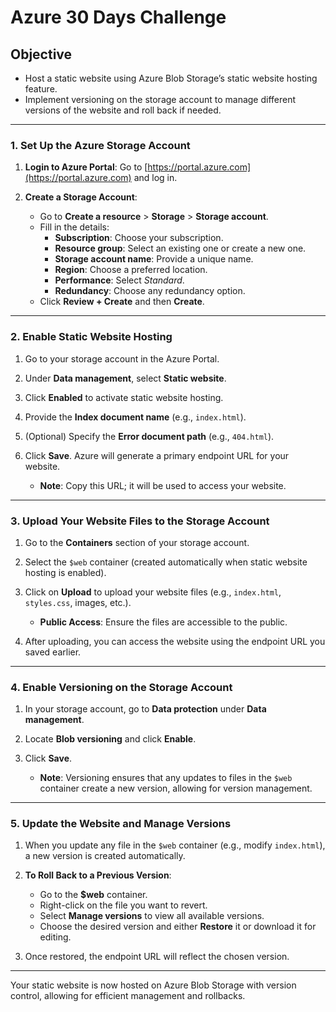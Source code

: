  # Azure 30 Days Challenge

## Objective
- Host a static website using Azure Blob Storage’s static website hosting feature.
- Implement versioning on the storage account to manage different versions of the website and roll back if needed.

---

### 1. Set Up the Azure Storage Account

1. **Login to Azure Portal**: Go to [https://portal.azure.com](https://portal.azure.com) and log in.

2. **Create a Storage Account**:
   - Go to **Create a resource** > **Storage** > **Storage account**.
   - Fill in the details:
     - **Subscription**: Choose your subscription.
     - **Resource group**: Select an existing one or create a new one.
     - **Storage account name**: Provide a unique name.
     - **Region**: Choose a preferred location.
     - **Performance**: Select *Standard*.
     - **Redundancy**: Choose any redundancy option.
   - Click **Review + Create** and then **Create**.

---

### 2. Enable Static Website Hosting

1. Go to your storage account in the Azure Portal.

2. Under **Data management**, select **Static website**.

3. Click **Enabled** to activate static website hosting.

4. Provide the **Index document name** (e.g., `index.html`).

5. (Optional) Specify the **Error document path** (e.g., `404.html`).

6. Click **Save**. Azure will generate a primary endpoint URL for your website.

   - **Note**: Copy this URL; it will be used to access your website.

---

### 3. Upload Your Website Files to the Storage Account

1. Go to the **Containers** section of your storage account.

2. Select the `$web` container (created automatically when static website hosting is enabled).

3. Click on **Upload** to upload your website files (e.g., `index.html`, `styles.css`, images, etc.).

   - **Public Access**: Ensure the files are accessible to the public.

4. After uploading, you can access the website using the endpoint URL you saved earlier.

---

### 4. Enable Versioning on the Storage Account

1. In your storage account, go to **Data protection** under **Data management**.

2. Locate **Blob versioning** and click **Enable**.

3. Click **Save**.

   - **Note**: Versioning ensures that any updates to files in the `$web` container create a new version, allowing for version management.

---

### 5. Update the Website and Manage Versions

1. When you update any file in the `$web` container (e.g., modify `index.html`), a new version is created automatically.

2. **To Roll Back to a Previous Version**:
   - Go to the **$web** container.
   - Right-click on the file you want to revert.
   - Select **Manage versions** to view all available versions.
   - Choose the desired version and either **Restore** it or download it for editing.

3. Once restored, the endpoint URL will reflect the chosen version.

---

Your static website is now hosted on Azure Blob Storage with version control, allowing for efficient management and rollbacks.
